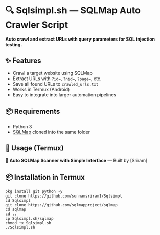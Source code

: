# 🔍 Sqlsimpl.sh — SQLMap Auto Crawler Script

**Auto crawl and extract URLs with query parameters for SQL injection testing.**

## ✨ Features
- Crawl a target website using SQLMap
- Extract URLs with `?id=`, `?nid=`, `?page=`, etc.
- Save all found URLs to `crawled_urls.txt`
- Works in Termux (Android)
- Easy to integrate into larger automation pipelines

## 📦 Requirements
- Python 3
- [SQLMap](https://github.com/sqlmapproject/sqlmap) cloned into the same folder

## 🚀 Usage (Termux)


🎯 **Auto SQLMap Scanner with Simple Interface** — Built by [Sriram]

## 📦 Installation in Termux

```
pkg install git python -y
git clone https://github.com/sunnamsriram1/Sqlsimpl
cd Sqlsimpl
git clone https://github.com/sqlmapproject/sqlmap
cd sqlmap
cd ..
cp Sqlsimpl.sh/sqlmap
chmod +x Sqlsimpl.sh
./Sqlsimpl.sh

```
